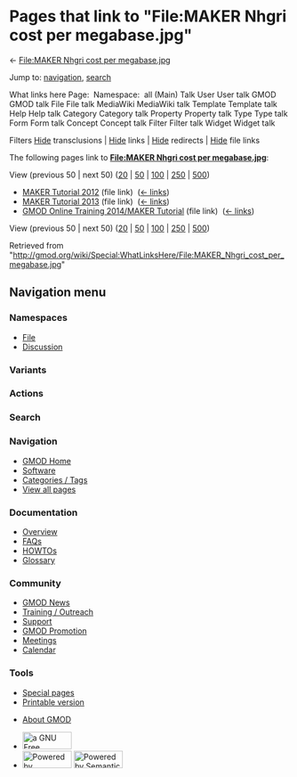 <div id="mw-page-base" class="noprint">

</div>

<div id="mw-head-base" class="noprint">

</div>

<div id="content" class="mw-body" role="main">

<span id="top"></span>

<div id="mw-js-message" style="display:none;">

</div>



# <span dir="auto">Pages that link to "File:MAKER Nhgri cost per megabase.jpg"</span>

<div id="bodyContent">

<div id="contentSub">

← [File:MAKER Nhgri cost per
megabase.jpg](/wiki/File:MAKER_Nhgri_cost_per_megabase.jpg "File:MAKER Nhgri cost per megabase.jpg")

</div>

<div id="jump-to-nav" class="mw-jump">

Jump to: [navigation](#mw-navigation), [search](#p-search)

</div>

<div id="mw-content-text">

What links here Page:  Namespace:  all (Main) Talk User User talk GMOD
GMOD talk File File talk MediaWiki MediaWiki talk Template Template talk
Help Help talk Category Category talk Property Property talk Type Type
talk Form Form talk Concept Concept talk Filter Filter talk Widget
Widget talk

Filters
[Hide](/mediawiki/index.php?title=Special:WhatLinksHere/File:MAKER_Nhgri_cost_per_megabase.jpg&hidetrans=1 "Special:WhatLinksHere/File:MAKER Nhgri cost per megabase.jpg")
transclusions \|
[Hide](/mediawiki/index.php?title=Special:WhatLinksHere/File:MAKER_Nhgri_cost_per_megabase.jpg&hidelinks=1 "Special:WhatLinksHere/File:MAKER Nhgri cost per megabase.jpg")
links \|
[Hide](/mediawiki/index.php?title=Special:WhatLinksHere/File:MAKER_Nhgri_cost_per_megabase.jpg&hideredirs=1 "Special:WhatLinksHere/File:MAKER Nhgri cost per megabase.jpg")
redirects \|
[Hide](/mediawiki/index.php?title=Special:WhatLinksHere/File:MAKER_Nhgri_cost_per_megabase.jpg&hideimages=1 "Special:WhatLinksHere/File:MAKER Nhgri cost per megabase.jpg")
file links

The following pages link to **[File:MAKER Nhgri cost per
megabase.jpg](/wiki/File:MAKER_Nhgri_cost_per_megabase.jpg "File:MAKER Nhgri cost per megabase.jpg")**:

View (previous 50 \| next 50)
([20](/mediawiki/index.php?title=Special:WhatLinksHere/File:MAKER_Nhgri_cost_per_megabase.jpg&limit=20 "Special:WhatLinksHere/File:MAKER Nhgri cost per megabase.jpg")
\|
[50](/mediawiki/index.php?title=Special:WhatLinksHere/File:MAKER_Nhgri_cost_per_megabase.jpg&limit=50 "Special:WhatLinksHere/File:MAKER Nhgri cost per megabase.jpg")
\|
[100](/mediawiki/index.php?title=Special:WhatLinksHere/File:MAKER_Nhgri_cost_per_megabase.jpg&limit=100 "Special:WhatLinksHere/File:MAKER Nhgri cost per megabase.jpg")
\|
[250](/mediawiki/index.php?title=Special:WhatLinksHere/File:MAKER_Nhgri_cost_per_megabase.jpg&limit=250 "Special:WhatLinksHere/File:MAKER Nhgri cost per megabase.jpg")
\|
[500](/mediawiki/index.php?title=Special:WhatLinksHere/File:MAKER_Nhgri_cost_per_megabase.jpg&limit=500 "Special:WhatLinksHere/File:MAKER Nhgri cost per megabase.jpg"))

- [MAKER Tutorial 2012](/wiki/MAKER_Tutorial_2012 "MAKER Tutorial 2012")
  (file link) ‎ <span class="mw-whatlinkshere-tools">([←
  links](/mediawiki/index.php?title=Special:WhatLinksHere&target=MAKER+Tutorial+2012 "Special:WhatLinksHere"))</span>
- [MAKER Tutorial 2013](/wiki/MAKER_Tutorial_2013 "MAKER Tutorial 2013")
  (file link) ‎ <span class="mw-whatlinkshere-tools">([←
  links](/mediawiki/index.php?title=Special:WhatLinksHere&target=MAKER+Tutorial+2013 "Special:WhatLinksHere"))</span>
- [GMOD Online Training 2014/MAKER
  Tutorial](/wiki/GMOD_Online_Training_2014/MAKER_Tutorial "GMOD Online Training 2014/MAKER Tutorial")
  (file link) ‎ <span class="mw-whatlinkshere-tools">([←
  links](/mediawiki/index.php?title=Special:WhatLinksHere&target=GMOD+Online+Training+2014%2FMAKER+Tutorial "Special:WhatLinksHere"))</span>

View (previous 50 \| next 50)
([20](/mediawiki/index.php?title=Special:WhatLinksHere/File:MAKER_Nhgri_cost_per_megabase.jpg&limit=20 "Special:WhatLinksHere/File:MAKER Nhgri cost per megabase.jpg")
\|
[50](/mediawiki/index.php?title=Special:WhatLinksHere/File:MAKER_Nhgri_cost_per_megabase.jpg&limit=50 "Special:WhatLinksHere/File:MAKER Nhgri cost per megabase.jpg")
\|
[100](/mediawiki/index.php?title=Special:WhatLinksHere/File:MAKER_Nhgri_cost_per_megabase.jpg&limit=100 "Special:WhatLinksHere/File:MAKER Nhgri cost per megabase.jpg")
\|
[250](/mediawiki/index.php?title=Special:WhatLinksHere/File:MAKER_Nhgri_cost_per_megabase.jpg&limit=250 "Special:WhatLinksHere/File:MAKER Nhgri cost per megabase.jpg")
\|
[500](/mediawiki/index.php?title=Special:WhatLinksHere/File:MAKER_Nhgri_cost_per_megabase.jpg&limit=500 "Special:WhatLinksHere/File:MAKER Nhgri cost per megabase.jpg"))

</div>

<div class="printfooter">

Retrieved from
"<http://gmod.org/wiki/Special:WhatLinksHere/File:MAKER_Nhgri_cost_per_megabase.jpg>"

</div>

<div id="catlinks" class="catlinks catlinks-allhidden">

</div>

<div class="visualClear">

</div>

</div>

</div>

<div id="mw-navigation">

## Navigation menu

<div id="mw-head">



<div id="left-navigation">

<div id="p-namespaces" class="vectorTabs" role="navigation"
aria-labelledby="p-namespaces-label">

### Namespaces

- <span id="ca-nstab-image"><a href="/wiki/File:MAKER_Nhgri_cost_per_megabase.jpg" accesskey="c"
  title="View the file page [c]">File</a></span>
- <span id="ca-talk"><a
  href="/mediawiki/index.php?title=File_talk:MAKER_Nhgri_cost_per_megabase.jpg&amp;action=edit&amp;redlink=1"
  accesskey="t"
  title="Discussion about the content page [t]">Discussion</a></span>

</div>

<div id="p-variants" class="vectorMenu emptyPortlet" role="navigation"
aria-labelledby="p-variants-label">

### 

### Variants[](#)

<div class="menu">

</div>

</div>

</div>

<div id="right-navigation">



<div id="p-cactions" class="vectorMenu emptyPortlet" role="navigation"
aria-labelledby="p-cactions-label">

### Actions[](#)

<div class="menu">

</div>

</div>

<div id="p-search" role="search">

### Search

<div id="simpleSearch">

</div>

</div>

</div>

</div>

<div id="mw-panel">

<div id="p-logo" role="banner">

<a href="/wiki/Main_Page"
style="background-image: url(http://gmod.org/images/GMOD-cogs.png);"
title="Visit the main page"></a>

</div>

<div id="p-Navigation" class="portal" role="navigation"
aria-labelledby="p-Navigation-label">

### Navigation

<div class="body">

- <span id="n-GMOD-Home">[GMOD Home](/wiki/Main_Page)</span>
- <span id="n-Software">[Software](/wiki/GMOD_Components)</span>
- <span id="n-Categories-.2F-Tags">[Categories /
  Tags](/wiki/Categories)</span>
- <span id="n-View-all-pages">[View all
  pages](/wiki/Special:AllPages)</span>

</div>

</div>

<div id="p-Documentation" class="portal" role="navigation"
aria-labelledby="p-Documentation-label">

### Documentation

<div class="body">

- <span id="n-Overview">[Overview](/wiki/Overview)</span>
- <span id="n-FAQs">[FAQs](/wiki/Category:FAQ)</span>
- <span id="n-HOWTOs">[HOWTOs](/wiki/Category:HOWTO)</span>
- <span id="n-Glossary">[Glossary](/wiki/Glossary)</span>

</div>

</div>

<div id="p-Community" class="portal" role="navigation"
aria-labelledby="p-Community-label">

### Community

<div class="body">

- <span id="n-GMOD-News">[GMOD News](/wiki/GMOD_News)</span>
- <span id="n-Training-.2F-Outreach">[Training /
  Outreach](/wiki/Training_and_Outreach)</span>
- <span id="n-Support">[Support](/wiki/Support)</span>
- <span id="n-GMOD-Promotion">[GMOD
  Promotion](/wiki/GMOD_Promotion)</span>
- <span id="n-Meetings">[Meetings](/wiki/Meetings)</span>
- <span id="n-Calendar">[Calendar](/wiki/Calendar)</span>

</div>

</div>

<div id="p-tb" class="portal" role="navigation"
aria-labelledby="p-tb-label">

### Tools

<div class="body">

- <span id="t-specialpages"><a href="/wiki/Special:SpecialPages" accesskey="q"
  title="A list of all special pages [q]">Special pages</a></span>
- <span id="t-print"><a
  href="/mediawiki/index.php?title=Special:WhatLinksHere/File:MAKER_Nhgri_cost_per_megabase.jpg&amp;printable=yes"
  rel="alternate" accesskey="p"
  title="Printable version of this page [p]">Printable version</a></span>

</div>

</div>

</div>

</div>

<div id="footer" role="contentinfo">

- <span id="footer-places-about">[About
  GMOD](/wiki/GMOD:About "GMOD:About")</span>

<!-- -->

- <span id="footer-copyrightico">[<img src="http://www.gnu.org/graphics/gfdl-logo-small.png" width="88"
  height="31" alt="a GNU Free Documentation License" />](http://www.gnu.org/licenses/fdl-1.3.html)</span>
- <span id="footer-poweredbyico">[<img src="/mediawiki/skins/common/images/poweredby_mediawiki_88x31.png"
  width="88" height="31" alt="Powered by MediaWiki" />](//www.mediawiki.org/)
  [<img
  src="/mediawiki/extensions/SemanticMediaWiki/includes/../resources/images/smw_button.png"
  width="88" height="31" alt="Powered by Semantic MediaWiki" />](https://www.semantic-mediawiki.org/wiki/Semantic_MediaWiki)</span>

<div style="clear:both">

</div>

</div>
